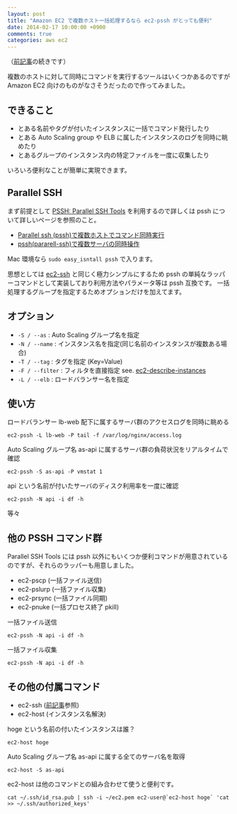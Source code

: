 ```yaml
---
layout: post
title: "Amazon EC2 で複数ホスト一括処理するなら ec2-pssh がとっても便利"
date: 2014-02-17 10:00:00 +0900
comments: true
categories: aws ec2
---
```


（[前記事](/blog/2013/03/14/ec2-ssh/)の続きです）

複数のホストに対して同時にコマンドを実行するツールはいくつかあるのですが Amazon EC2 向けのものがなさそうだったので作ってみました。

## できること

- とある名前やタグが付いたインスタンスに一括でコマンド発行したり
- とある Auto Scaling group や ELB に属したインスタンスのログを同時に眺めたり
- とあるグループのインスタンス内の特定ファイルを一度に収集したり

いろいろ便利なことが簡単に実現できます。

<!-- more -->

## Parallel SSH

まず前提として [PSSH: Parallel SSH Tools](https://code.google.com/p/parallel-ssh/) を利用するので詳しくは pssh について詳しいページを参照のこと。

- [Parallel ssh (pssh)で複数ホストでコマンド同時実行](http://blog.livedoor.jp/hakin/archives/51652847.html)
- [pssh(pararell-ssh)で複数サーバの同時操作](http://pocketstudio.jp/log3/2013/06/04/pssh-pararell-ssh-command-line-tool/)

Mac 環境なら `sudo easy_isntall pssh` で入ります。

思想としては [ec2-ssh](/blog/2013/03/14/ec2-ssh/) と同じく極力シンプルにするため pssh の単純なラッパーコマンドとして実装しており利用方法やパラメータ等は pssh 互換です。
一括処理するグループを指定するためオプションだけを加えてます。

## オプション

- `-S / --as` : Auto Scaling グループ名を指定
- `-N / --name` : インスタンス名を指定(同じ名前のインスタンスが複数ある場合)
- `-T / --tag` : タグを指定 (Key=Value)
- `-F / --filter` : フィルタを直接指定 see. [ec2-describe-instances](http://docs.aws.amazon.com/AWSEC2/latest/CommandLineReference/ApiReference-cmd-DescribeInstances.html)
- `-L / --elb` : ロードバランサー名を指定

## 使い方

ロードバランサー lb-web 配下に属するサーバ群のアクセスログを同時に眺める
```
ec2-pssh -L lb-web -P tail -f /var/log/nginx/access.log
```

Auto Scaling グループ名 as-api に属するサーバ群の負荷状況をリアルタイムで確認
```
ec2-pssh -S as-api -P vmstat 1
```

api という名前が付いたサーバのディスク利用率を一度に確認
```
ec2-pssh -N api -i df -h
```

等々

## 他の PSSH コマンド群

Parallel SSH Tools には pssh 以外にもいくつか便利コマンドが用意されているのですが、それらのラッパーも用意しました。

- ec2-pscp (一括ファイル送信)
- ec2-pslurp (一括ファイル収集)
- ec2-prsync (一括ファイル同期)
- ec2-pnuke (一括プロセス終了 pkill)

一括ファイル送信
```
ec2-pssh -N api -i df -h
```

一括ファイル収集
```
ec2-pssh -N api -i df -h
```

## その他の付属コマンド

- ec2-ssh ([前記事](/blog/2013/03/14/ec2-ssh/)参照)
- ec2-host (インスタンス名解決)

hoge という名前の付いたインスタンスは誰？
```
ec2-host hoge
```

Auto Scaling グループ名 as-api に属する全てのサーバ名を取得
```
ec2-host -S as-api
```

ec2-host は他のコマンドとの組み合わせて使うと便利です。
```
cat ~/.ssh/id_rsa.pub | ssh -i ~/ec2.pem ec2-user@`ec2-host hoge` 'cat >> ~/.ssh/authorized_keys'
```
